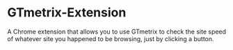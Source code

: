# GTmetrix-Extension
A Chrome extension that allows you to use GTmetrix to check the site speed of whatever site you happened to be browsing, just by clicking a button.
